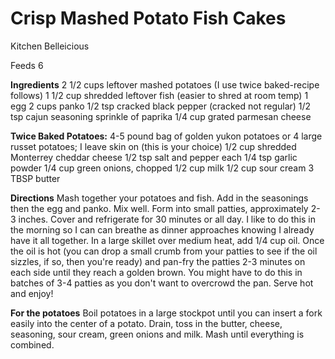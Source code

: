 #
# Crisp Mashed Potato Fish Cakes

Kitchen Belleicious

Feeds 6

**Ingredients**
2 1/2 cups leftover mashed potatoes (I use twice baked-recipe follows)
1 1/2 cup shredded leftover fish (easier to shred at room temp)
1 egg
2 cups panko
1/2 tsp cracked black pepper (cracked not regular)
1/2 tsp cajun seasoning
sprinkle of paprika
1/4 cup grated parmesan cheese

**Twice Baked Potatoes:**
4-5 pound bag of golden yukon potatoes or 4 large russet potatoes; I leave skin on (this is your choice)
1/2 cup shredded Monterrey cheddar cheese
1/2 tsp salt and pepper each
1/4 tsp garlic powder
1/4 cup green onions, chopped
1/2 cup milk
1/2 cup sour cream
3 TBSP butter

**Directions**
Mash together your potatoes and fish. Add in the seasonings then the egg and panko. Mix well. Form into small patties, approximately 2-3 inches. Cover and refrigerate for 30 minutes or all day. I like to do this in the morning so I can can breathe as dinner approaches knowing I already have it all together.
In a large skillet over medium heat, add 1/4 cup oil. Once the oil is hot (you can drop a small crumb from your patties to see if the oil sizzles, if so, then you're ready) and pan-fry the patties 2-3 minutes on each side until they reach a golden brown. You might have to do this in batches of 3-4 patties as you don't want to overcrowd the pan. Serve hot and enjoy!

**For the potatoes**
Boil potatoes in a large stockpot until you can insert a fork easily into the center of a potato. Drain, toss in the butter, cheese, seasoning, sour cream, green onions and milk. Mash until everything is combined.